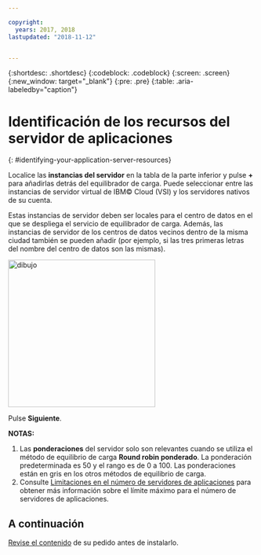 ```yaml
---

copyright:
  years: 2017, 2018
lastupdated: "2018-11-12"


---
```


{:shortdesc: .shortdesc}
{:codeblock: .codeblock}
{:screen: .screen}
{:new_window: target="_blank"}
{:pre: .pre}
{:table: .aria-labeledby="caption"}

# Identificación de los recursos del servidor de aplicaciones
{: #identifying-your-application-server-resources}

Localice las **instancias del servidor** en la tabla de la parte inferior y pulse **+** para añadirlas detrás del equilibrador de carga. Puede seleccionar entre las instancias de servidor virtual de IBM© Cloud (VSI) y los servidores nativos de su cuenta.

Estas instancias de servidor deben ser locales para el centro de datos en el que se despliega el servicio de equilibrador de carga. Además, las instancias de servidor de los centros de datos vecinos dentro de la misma ciudad también se pueden añadir (por ejemplo, si las tres primeras letras del nombre del centro de datos son las mismas).

<img src="images/locate-server-instance.png" alt="dibujo" style="width: 300px;"/>

Pulse **Siguiente**.

**NOTAS:** 

1. Las **ponderaciones** del servidor solo son relevantes cuando se utiliza el método de equilibrio de carga **Round robin ponderado**. La ponderación predeterminada es 50 y el rango es de 0 a 100. Las ponderaciones están en gris en los otros métodos de equilibrio de carga.
2. Consulte [Limitaciones en el número de servidores de aplicaciones](/docs/infrastructure/loadbalancer-service?topic=loadbalancer-service-faqs-for-ibm-cloud-load-balancer#what-s-the-maximum-number-of-compute-instances-i-can-associate-with-my-load-balancer-) para obtener más información sobre el límite máximo para el número de servidores de aplicaciones.

## A continuación
[Revise el contenido](/docs/infrastructure/loadbalancer-service?topic=loadbalancer-service-review-and-place-your-order) de su pedido antes de instalarlo.
